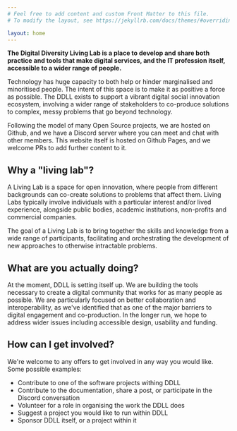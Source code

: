 ```yaml
---
# Feel free to add content and custom Front Matter to this file.
# To modify the layout, see https://jekyllrb.com/docs/themes/#overriding-theme-defaults

layout: home
---
```

**The Digital Diversity Living Lab is a place to develop and share both practice and tools that make digital services, and the IT profession itself, accessible to a wider range of people.**

Technology has huge capacity to both help or hinder marginalised and minoritised people. The intent of this space is to make it as positive a force as possible. The DDLL exists to support a vibrant digital social innovation ecosystem, involving a wider range of stakeholders to co-produce solutions to complex, messy problems that go beyond technology.

Following the model of many Open Source projects, we are hosted on Github, and we have a Discord server where you can meet and chat with other members. This website itself is hosted on Github Pages, and we welcome PRs to add further content to it.

## Why a "living lab"?

A Living Lab is a space for open innovation, where people from different backgrounds can co-create solutions to problems that affect them. Living Labs typically involve individuals with a particular interest and/or lived experience, alongside public bodies, academic institutions, non-profits and commercial companies.

The goal of a Living Lab is to bring together the skills and knowledge from a wide range of participants, facilitating and orchestrating the development of new approaches to otherwise intractable problems.

## What are you actually doing?

At the moment, DDLL is setting itself up. We are building the tools necessary to create a digital community that works for as many people as possible. We are particularly focused on better collaboration and interoperability, as we've identified that as one of the major barriers to digital engagement and co-production. In the longer run, we hope to address wider issues including accessible design, usability and funding.

## How can I get involved?

We're welcome to any offers to get involved in any way you would like. Some possible examples:

- Contribute to one of the software projects withing DDLL
- Contribute to the documentation, share a post, or participate in the Discord conversation
- Volunteer for a role in organising the work the DDLL does
- Suggest a project you would like to run within DDLL
- Sponsor DDLL itself, or a project within it